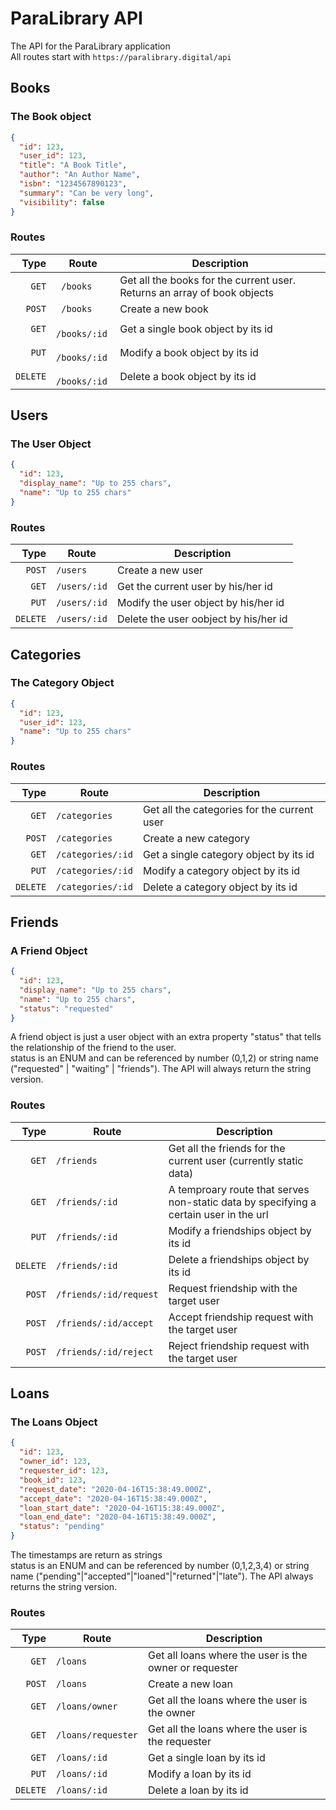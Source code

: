 # ParaLibrary API
The API for the ParaLibrary application\
All routes start with `https://paralibrary.digital/api`

## Books
### The Book object
```json
{
  "id": 123,
  "user_id": 123,
  "title": "A Book Title",
  "author": "An Author Name",
  "isbn": "1234567890123",
  "summary": "Can be very long",
  "visibility": false
}
```
### Routes
   Type | Route | Description 
  ---:| --- | --- 
`   GET`|` /books`     | Get all the books for the current user. Returns an array of book objects
`  POST`|` /books`     | Create a new book
`   GET`|` /books/:id` | Get a single book object by its id
`   PUT`|` /books/:id` | Modify a book object by its id
`DELETE`|` /books/:id` | Delete a book object by its id

## Users
### The User Object
```json
{
  "id": 123,
  "display_name": "Up to 255 chars",
  "name": "Up to 255 chars"
}
```
### Routes
 Type | Route | Description 
 ---:| --- | --- 
`  POST`|`/users`     | Create a new user
`   GET`|`/users/:id` | Get the current user by his/her id
`   PUT`|`/users/:id` | Modify the user object by his/her id
`DELETE`|`/users/:id` | Delete the user oobject by his/her id

## Categories
### The Category Object
```json
{
  "id": 123,
  "user_id": 123,
  "name": "Up to 255 chars"
}
```
### Routes
 Type | Route | Description 
 ---:| --- | --- 
`   GET`|`/categories`     | Get all the categories for the current user
`  POST`|`/categories`     | Create a new category
`   GET`|`/categories/:id` | Get a single category object by its id
`   PUT`|`/categories/:id` | Modify a category object by its id
`DELETE`|`/categories/:id` | Delete a category object by its id

## Friends
### A Friend Object
```json
{
  "id": 123,
  "display_name": "Up to 255 chars",
  "name": "Up to 255 chars",
  "status": "requested"
}
```
A friend object is just a user object with an extra property "status" that tells the relationship of the friend to the user.\
status is an ENUM and can be referenced by number (0,1,2) or string name ("requested" | "waiting" | "friends"). The API will always return the string version.
### Routes
 Type | Route | Description 
 ---:| --- | --- 
`   GET`|`/friends`             | Get all the friends for the current user (currently static data)
`   GET`|`/friends/:id`         | A temproary route that serves non-static data by specifying a certain user in the url
`   PUT`|`/friends/:id`         | Modify a friendships object by its id
`DELETE`|`/friends/:id`         | Delete a friendships object by its id
`  POST`|`/friends/:id/request` | Request friendship with the target user
`  POST`|`/friends/:id/accept`  | Accept friendship request with the target user
`  POST`|`/friends/:id/reject`  | Reject friendship request with the target user

## Loans
### The Loans Object
```json
{
  "id": 123,
  "owner_id": 123,
  "requester_id": 123,
  "book_id": 123,
  "request_date": "2020-04-16T15:38:49.000Z",
  "accept_date": "2020-04-16T15:38:49.000Z",
  "loan_start_date": "2020-04-16T15:38:49.000Z",
  "loan_end_date": "2020-04-16T15:38:49.000Z",
  "status": "pending"
}
```
The timestamps are return as strings\
status is an ENUM and can be referenced by number (0,1,2,3,4) or string name ("pending"|"accepted"|"loaned"|"returned"|"late"). The API always returns the string version.
### Routes
 Type | Route | Description 
 ---:| --- | --- 
`   GET`|`/loans`           | Get all loans where the user is the owner or requester
`  POST`|`/loans`           | Create a new loan
`   GET`|`/loans/owner`     | Get all the loans where the user is the owner
`   GET`|`/loans/requester` | Get all the loans where the user is the requester
`   GET`|`/loans/:id`       | Get a single loan by its id
`   PUT`|`/loans/:id`       | Modify a loan by its id
`DELETE`|`/loans/:id`       | Delete a loan by its id
